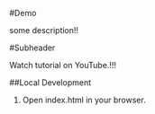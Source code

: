 #Demo

some description!!

#Subheader

Watch tutorial on YouTube.!!!

##Local Development

1. Open index.html in your browser.
